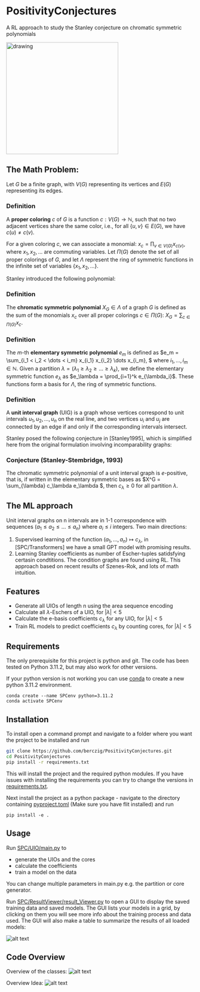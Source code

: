 # PositivityConjectures
A RL approach to study the Stanley conjecture on chromatic symmetric polynomials

<img src="https://github.com/berczig/PositivityConjectures/blob/main/escher_stairs.jpg?raw=true" alt="drawing" width="300"/>

## The Math Problem:

Let $G$ be a finite graph, with $V(G)$ representing its vertices and $E(G)$ representing its edges.

### Definition
A **proper coloring** $c$ of $G$ is a function $c : V(G) \rightarrow \mathbb{N}$, such that no two adjacent vertices share the same color, i.e., for all $\{u, v\} \in E(G)$, we have $c(u) \neq c(v)$.

For a given coloring $c$, we can associate a monomial:
$x_c = \prod_{v \in V(G)} x_{c(v)}$,
where $x_1, x_2, \dots$ are commuting variables. Let $\Pi(G)$ denote the set of all proper colorings of $G$, and let $\Lambda$ represent the ring of symmetric functions in the infinite set of variables $\{x_1, x_2, \dots\}$.

Stanley introduced the following polynomial:

### Definition
The **chromatic symmetric polynomial** $X_G \in \Lambda$ of a graph $G$ is defined as the sum of the monomials $x_c$ over all proper colorings $c \in \Pi(G)$:
$X_G = \sum_{c \in \Pi(G)} x_c.$

### Definition
The $m$-th **elementary symmetric polynomial** $e_m$ is defined as
$e_m = \sum_{i_1 < i_2 < \dots < i_m} x_{i_1} x_{i_2} \dots x_{i_m},
$
where $i_1, \dots, i_m \in \mathbb{N}$. Given a partition $\lambda = (\lambda_1 \geq \lambda_2 \geq \dots \geq \lambda_k)$, we define the elementary symmetric function $e_\lambda$ as $e_\lambda = \prod_{i=1}^k e_{\lambda_i}$. These functions form a basis for $\Lambda$, the ring of symmetric functions.

### Definition
A **unit interval graph** (UIG) is a graph whose vertices correspond to unit intervals $u_1, u_2, \dots, u_n$ on the real line, and two vertices $u_i$ and $u_j$ are connected by an edge if and only if the corresponding intervals intersect.

Stanley posed the following conjecture in [Stanley1995], which is simplified here from the original formulation involving incomparability graphs:

### Conjecture (Stanley-Stembridge, 1993)
The chromatic symmetric polynomial of a unit interval graph is $e$-positive, that is, if written in the elementary symmetric bases as $X^G = \sum_{\lambda} c_\lambda e_\lambda
$, then $c_\lambda \ge 0$ for all partition $\lambda$.

## The ML approach 

Unit interval graphs on n intervals are in 1-1 correspondence with sequences $(a_1 \le a_2 \le \ldots \le a_n)$ 
where $a_i \le i$ integers. 
Two main directions:
1) Supervised learning of the function $(a_1,\ldots, a_n) \mapsto c_\lambda$, in [SPC/Transformers] we have a small GPT model with promising results.
2) Learning Stanley coefficients as number of Escher-tuples satidsfying certasin condtitions. The condition graphs are found using RL. This approach based on recent results of Szenes-Rok, and lots of math intuition.  

## Features
- Generate all UIOs of length n using the area sequence encoding
- Calculate all $\lambda$-Eschers of a UIO, for $|\lambda| < 5$
- Calculate the e-basis coefficients $c_{\lambda}$ for any UIO, for $|\lambda| < 5$
- Train RL models to predict coefficients $c_{\lambda}$ by counting cores, for $|\lambda| < 5$

## Requirements
The only prerequisite for this project is python and git. The code has been tested on Python 3.11.2, but may also work for other versions.

If your python version is not working you can use [conda](https://conda.io/projects/conda/en/latest/user-guide/install/index.html) to create a new python 3.11.2 environment.

```
conda create --name SPCenv python=3.11.2
conda activate SPCenv
```
## Installation
To install open a command prompt and navigate to a folder where you want the project to be installed and run

```bash
git clone https://github.com/berczig/PositivityConjectures.git
cd PositivityConjectures
pip install -r requirements.txt
```
This will install the project and the required python modules. If you have issues with installing the requirements you can try to change the versions in [requirements.txt](requirements.txt).

Next install the project as a python package - navigate to the directory containing [pyproject.toml](pyproject.toml) (Make sure you have flit installed) and run
```
pip install -e .
```

## Usage
Run [SPC/UIO/main.py](main.py) to 
- generate the UIOs and the cores
- calculate the coefficients
- train a model on the data

You can change multiple parameters in main.py e.g. the partition or core generator.

Run [SPC/ResultViewer/result_Viewer.py](result_Viewer.py) to open a GUI to display the saved training data and saved models. The GUI lists your models in a grid, by clicking on them you will see more info about the training process and data used. The GUI will also make a table to summarize the results of all loaded models:

![alt text](https://github.com/berczig/PositivityConjectures/blob/main/result_viewer_preview.PNG?raw=true)

## Code Overview
Overview of the classes:
![alt text](https://github.com/berczig/PositivityConjectures/blob/main/classes.png?raw=true)

Overview Idea:
![alt text](https://github.com/berczig/PositivityConjectures/blob/main/overview.png?raw=true)
